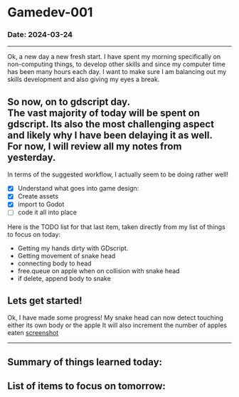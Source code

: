 # Gamedev-001
### Date: 2024-03-24
---
Ok, a new day a new fresh start.
I have spent my morning specifically on non-computing things, to develop other
skills and since my computer time has been many hours each day. I want to make
sure I am balancing out my skills development and also giving my eyes a break.  

So now, on to gdscript day.  
The vast majority of today will be spent on gdscript.
Its also the most challenging aspect and likely why I have been delaying it as
well.  
For now, I will review all my notes from yesterday.
---
In terms of the suggested workflow, I actually seem to be doing rather well!
- [X] Understand what goes into game design:
- [X] Create assets
- [X] import to Godot
- [ ] code it all into place

Here is the TODO list for that last item, taken directly from my list of things 
to focus on today:
- Getting my hands dirty with GDscript.
- Getting movement of snake head
- connecting body to head
- free.queue on apple when on collision with snake head
- if delete, append body to snake

Lets get started!
---
Ok, I have made some progress!
My snake head can now detect touching either its own body or the apple
It will also increment the number of apples eaten
[screenshot](../assets/2.png)

---
Summary of things learned today:  
-  

List of items to focus on tomorrow:  
-  